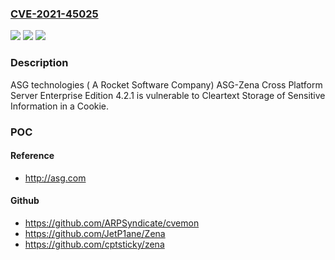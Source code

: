### [CVE-2021-45025](https://cve.mitre.org/cgi-bin/cvename.cgi?name=CVE-2021-45025)
![](https://img.shields.io/static/v1?label=Product&message=n%2Fa&color=blue)
![](https://img.shields.io/static/v1?label=Version&message=n%2Fa&color=blue)
![](https://img.shields.io/static/v1?label=Vulnerability&message=n%2Fa&color=brighgreen)

### Description

ASG technologies ( A Rocket Software Company) ASG-Zena Cross Platform Server Enterprise Edition 4.2.1 is vulnerable to Cleartext Storage of Sensitive Information in a Cookie.

### POC

#### Reference
- http://asg.com

#### Github
- https://github.com/ARPSyndicate/cvemon
- https://github.com/JetP1ane/Zena
- https://github.com/cptsticky/zena

